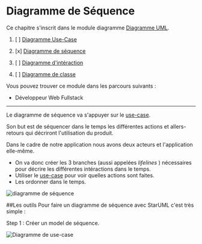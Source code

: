 # Diagramme de Séquence

Ce chapitre s'inscrit dans le module diagramme [Diagramme UML](https://github.com/simplonco/Diagrammes-UML).

1. [ ] [Diagramme Use-Case](https://github.com/simplonco/UML-Use-Case)
	
2. [x] [Diagramme de séquence](https://github.com/simplonco/UML-Sequence)
	
3. [ ] [Diagramme d'intéraction](https://github.com/simplonco/UML-Interaction)
	
4. [ ] [Diagramme de classe](https://github.com/simplonco/UML-Class)

Vous pouvez trouver ce module dans les parcours suivants :

+ Développeur Web Fullstack

-----------

Le diagramme de séquence va s'appuyer sur le [use-case](https://github.com/simplonco/UML-Use-Case).

Son but est de séquencer dans le temps les différentes actions et allers-retours qui décriront l'utilisation du produit.

Dans le cadre de notre application nous avons deux acteurs et l'application elle-même.

+ On va donc créer les 3 branches (aussi appelées _lifelines_ ) nécessaires pour décrire les différentes intéractions dans le temps.
+ Utiliser le [use-case](https://github.com/simplonco/UML-Use-Case) pour voir quelles actions sont faites.
+ Les ordonner dans le temps.

![diagramme de séquence](https://raw.githubusercontent.com/simplonco/UML-Sequence/master/sequences.jpg)

##Les outils
Pour faire un diagramme de séquence avec StarUML c'est très simple :

Step 1 : Créer un model de séquence.

![Diagramme de use-case](https://raw.githubusercontent.com/simplonco/UML-Use-Case/master/starUML-create.png)
